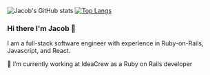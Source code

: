 


![Jacob's GitHub stats](https://github-readme-stats.vercel.app/api?username=jacobkagon&show_icons=true&theme=dark&layout=compact) [![Top Langs](https://github-readme-stats.vercel.app/api/top-langs/?username=jacobkagon&show_icons=true&theme=dark&layout=compact)](https://github.com/jacobkagon/github-readme-stats)

### Hi there I'm Jacob 👋

I am a full-stack software engineer with experience in Ruby-on-Rails, Javascript, and React.

 🔭 I’m currently working at IdeaCrew as a Ruby on Rails developer

<!--
**jacobkagon/jacobkagon** is a ✨ _special_ ✨ repository because its `README.md` (this file) appears on your GitHub profile.

Here are some ideas to get you started:

-  I’m currently working on ...
- 👯 I’m looking to collaborate on ...
- 🤔 I’m looking for help with ...
- 💬 Ask me about ...
- 📫 How to reach me: ...
- 😄 Pronouns: ...
- ⚡ Fun fact: ...
🌱
-->
